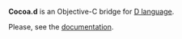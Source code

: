<b>Cocoa.d</b> is an Objective-C bridge for [D language](http://dlang.org).

Please, see the [documentation](https://yglukhov.github.io/cocoa.d).
